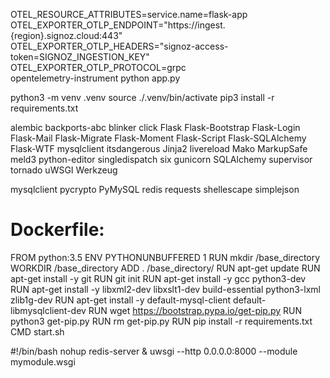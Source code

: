 OTEL_RESOURCE_ATTRIBUTES=service.name=flask-app \
OTEL_EXPORTER_OTLP_ENDPOINT="https://ingest.{region}.signoz.cloud:443" \
OTEL_EXPORTER_OTLP_HEADERS="signoz-access-token=SIGNOZ_INGESTION_KEY" \
OTEL_EXPORTER_OTLP_PROTOCOL=grpc \
opentelemetry-instrument python app.py



python3 -m venv .venv 
source ./.venv/bin/activate
pip3 install -r requirements.txt



alembic
backports-abc
blinker
click
Flask
Flask-Bootstrap
Flask-Login
Flask-Mail
Flask-Migrate
Flask-Moment
Flask-Script
Flask-SQLAlchemy
Flask-WTF
mysqlclient
itsdangerous
Jinja2
livereload
Mako
MarkupSafe
meld3
python-editor
singledispatch
six
gunicorn
SQLAlchemy
supervisor
tornado
uWSGI
Werkzeug


mysqlclient
pycrypto
PyMySQL
redis
requests
shellescape
simplejson



# Dockerfile:

FROM python:3.5
ENV PYTHONUNBUFFERED 1
RUN mkdir /base_directory
WORKDIR /base_directory
ADD . /base_directory/
RUN apt-get update
RUN apt-get install -y git
RUN git init
RUN apt-get install -y gcc python3-dev
RUN apt-get install -y libxml2-dev libxslt1-dev build-essential python3-lxml zlib1g-dev
RUN apt-get install -y default-mysql-client default-libmysqlclient-dev
RUN wget https://bootstrap.pypa.io/get-pip.py
RUN  python3 get-pip.py
RUN rm get-pip.py
RUN pip install -r requirements.txt
CMD start.sh


#!/bin/bash
nohup redis-server &
uwsgi --http 0.0.0.0:8000 --module mymodule.wsgi